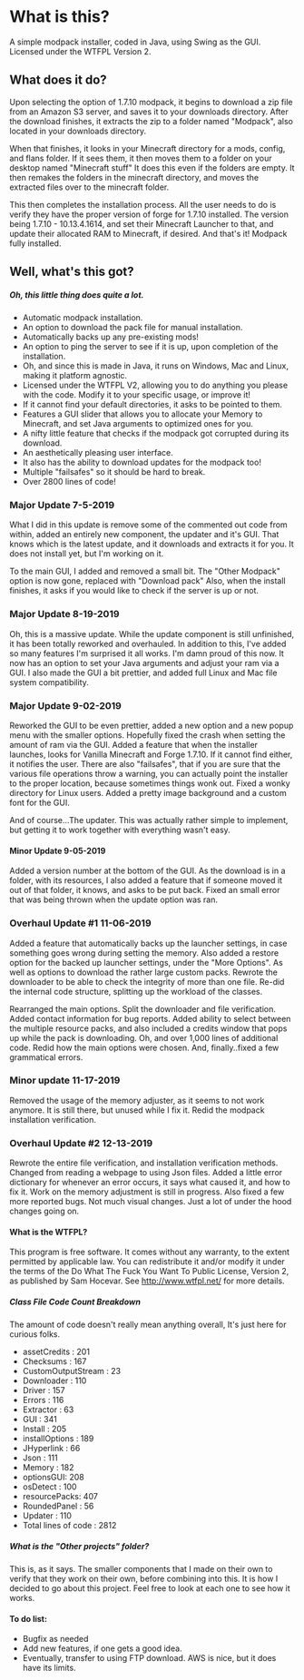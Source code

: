 # What is this?
A simple modpack installer, coded in Java, using Swing as the GUI.
Licensed under the WTFPL Version 2.

## What does it do?

Upon selecting the option of 1.7.10 modpack, it begins to download a zip file from an Amazon S3 server, and saves it to your downloads directory. After the download finishes, it extracts the zip to a folder named "Modpack", also located in your downloads directory.

When that finishes, it looks in your Minecraft directory for a mods, config, and flans folder. If it sees them, it then moves them to a folder on your desktop named "Minecraft stuff" It does this even if the folders are empty. It then remakes the folders in the minecraft directory, and moves the extracted files over to the minecraft folder. 

This then completes the installation process. All the user needs to do is verify they have the proper version of forge for 1.7.10 installed. The version being 1.7.10 - 10.13.4.1614, and set their Minecraft Launcher to that, and update their allocated RAM to Minecraft, if desired. And that's it! Modpack fully installed. 

## Well, what's this got?
##### Oh, this little thing does quite a lot.
- Automatic modpack installation.
- An option to download the pack file for manual installation.
- Automatically backs up any pre-existing mods!
- An option to ping the server to see if it is up, upon completion of the installation.
- Oh, and since this is made in Java, it runs on Windows, Mac and Linux, making it platform agnostic.
- Licensed under the WTFPL V2, allowing you to do anything you please with the code. Modify it to your specific usage, or improve it!
- If it cannot find your default directories, it asks to be pointed to them.
- Features a GUI slider that allows you to allocate your Memory to Minecraft, and set Java arguments to optimized ones for you.
- A nifty little feature that checks if the modpack got corrupted during its download.
- An aesthetically pleasing user interface.
- It also has the ability to download updates for the modpack too!
- Multiple "failsafes" so it should be hard to break.
- Over 2800 lines of code!


### Major Update 7-5-2019

What I did in this update is remove some of the commented out code from within, added an entirely new component, the updater and it's GUI.
That knows which is the latest update, and it downloads and extracts it for you. It does not install yet, but I'm working on it.

To the main GUI, I added and removed a small bit. The "Other Modpack" option is now gone, replaced with "Download pack" 
Also, when the install finishes, it asks if you would like to check if the server is up or not. 

### Major Update 8-19-2019

Oh, this is a massive update. While the update component is still unfinished, it has been totally reworked and overhauled. In addition to this, I've added so many features I'm surprised it all works. I'm damn proud of this now. It now has an option to set your Java arguments and adjust your ram via a GUI. 
I also made the GUI a bit prettier, and added full Linux and Mac file system compatibility.

### Major Update 9-02-2019

Reworked the GUI to be even prettier, added a new option and a new popup menu with the smaller options. Hopefully fixed the crash when setting the amount of ram via the GUI. Added a feature that when the installer launches, looks for Vanilla Minecraft and Forge 1.7.10. If it cannot find either,
it notifies the user. There are also "failsafes", that if you are sure that the various file operations throw a warning, you can actually point the installer to the proper location, because sometimes things wonk out. Fixed a wonky directory for Linux users. Added a pretty image background and a custom font for the GUI. 

And of course...The updater. This was actually rather simple to implement, but getting it to work together with everything wasn't easy.

#### Minor Update 9-05-2019
Added a version number at the bottom of the GUI. As the download is in a folder, with its resources, I also added a feature that if someone moved it out of that folder, it knows, and asks to be put back. Fixed an small error that was being thrown when the update option was ran.

### Overhaul Update #1 11-06-2019
Added a feature that automatically backs up the launcher settings, in case something goes wrong during setting the memory. Also added a restore option for the backed up launcher settings, under the "More Options". As well as options to download the rather large custom packs. Rewrote the downloader to be able to check the integrity of more than one file. Re-did the internal code structure, splitting up the workload of the classes.

Rearranged the main options. Split the downloader and file verification. Added contact information for bug reports. Added ability to select between the multiple resource packs, and also included a credits window that pops up while the pack is downloading. Oh, and over 1,000 lines of additional code. Redid how the main options were chosen. And, finally..fixed a few grammatical errors.

### Minor update 11-17-2019
Removed the usage of the memory adjuster, as it seems to not work anymore. It is still there, but unused while I fix it.
Redid the modpack installation verification. 

### Overhaul Update #2 12-13-2019
Rewrote the entire file verification, and installation verification methods. Changed from reading a webpage to using Json files. Added a little error dictionary
for whenever an error occurs, it says what caused it, and how to fix it. Work on the memory adjustment is still in progress. Also fixed a few more reported bugs.
Not much visual changes. Just a lot of under the hood changes going on. 

#### What is the WTFPL?
This program is free software. It comes without any warranty, to the extent permitted by applicable law. 
You can redistribute it and/or modify it under the terms of the Do What The Fuck You Want To Public License, Version 2, as published by Sam Hocevar. See http://www.wtfpl.net/ for more details.

##### Class File Code Count Breakdown
The amount of code doesn't really mean anything overall, It's just here for curious folks.
- assetCredits : 201
- Checksums : 167
- CustomOutputStream : 23
- Downloader : 110
- Driver : 157
- Errors : 116
- Extractor : 63
- GUI : 341
- Install : 205
- installOptions : 189
- JHyperlink : 66
- Json : 111
- Memory : 182
- optionsGUI: 208
- osDetect : 100
- resourcePacks: 407
- RoundedPanel : 56
- Updater : 110
- Total lines of code : 2812

##### What is the "Other projects" folder?
This is, as it says. The smaller components that I made on their own to verify that they work on their own, before combining into this. It is how I decided to go about this project. Feel free to look at each one to see how it works.


#### To do list:
- Bugfix as needed
- Add new features, if one gets a good idea.
- Eventually, transfer to using FTP download. AWS is nice, but it does have its limits.




